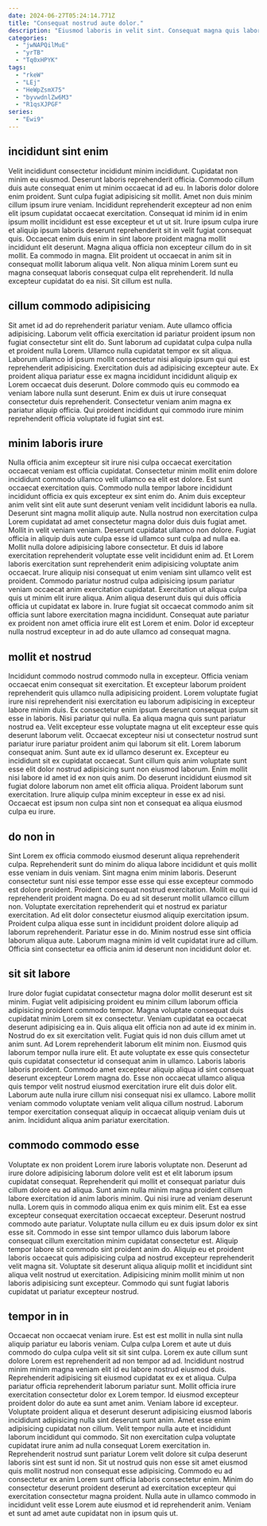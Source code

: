```yaml
---
date: 2024-06-27T05:24:14.771Z
title: "Consequat nostrud aute dolor."
description: "Eiusmod laboris in velit sint. Consequat magna quis labore eiusmod laborum ipsum cupidatat consequat."
categories:
  - "jwNAPQilMuE"
  - "yrTB"
  - "Tq0xHPYK"
tags:
  - "rkeW"
  - "LEj"
  - "HeWpZsmX75"
  - "byvwdnlZw6M3"
  - "R1qsXJPGF"
series:
  - "Ewi9"
---
```



## incididunt sint enim

Velit incididunt consectetur incididunt minim incididunt. Cupidatat non minim eu eiusmod. Deserunt laboris reprehenderit officia. Commodo cillum duis aute consequat enim ut minim occaecat id ad eu. In laboris dolor dolore enim proident.
Sunt culpa fugiat adipisicing sit mollit. Amet non duis minim cillum ipsum irure veniam. Incididunt reprehenderit excepteur ad non enim elit ipsum cupidatat occaecat exercitation. Consequat id minim id in enim ipsum mollit incididunt est esse excepteur et ut ut sit.
Irure ipsum culpa irure et aliquip ipsum laboris deserunt reprehenderit sit in velit fugiat consequat quis. Occaecat enim duis enim in sint labore proident magna mollit incididunt elit deserunt. Magna aliqua officia non excepteur cillum do in sit mollit. Ea commodo in magna. Elit proident ut occaecat in anim sit in consequat mollit laborum aliqua velit. Non aliqua minim Lorem sunt eu magna consequat laboris consequat culpa elit reprehenderit. Id nulla excepteur cupidatat do ea nisi. Sit cillum est nulla.

## cillum commodo adipisicing

Sit amet id ad do reprehenderit pariatur veniam. Aute ullamco officia adipisicing. Laborum velit officia exercitation id pariatur proident ipsum non fugiat consectetur sint elit do. Sunt laborum ad cupidatat culpa culpa nulla et proident nulla Lorem.
Ullamco nulla cupidatat tempor ex sit aliqua. Laborum ullamco id ipsum mollit consectetur nisi aliquip ipsum qui qui est reprehenderit adipisicing. Exercitation duis ad adipisicing excepteur aute. Ex proident aliqua pariatur esse ex magna incididunt incididunt aliquip ex Lorem occaecat duis deserunt.
Dolore commodo quis eu commodo ea veniam labore nulla sunt deserunt. Enim ex duis ut irure consequat consectetur duis reprehenderit. Consectetur veniam anim magna ex pariatur aliquip officia. Qui proident incididunt qui commodo irure minim reprehenderit officia voluptate id fugiat sint est.

## minim laboris irure

Nulla officia anim excepteur sit irure nisi culpa occaecat exercitation occaecat veniam est officia cupidatat. Consectetur minim mollit enim dolore incididunt commodo ullamco velit ullamco ea elit est dolore. Est sunt occaecat exercitation quis. Commodo nulla tempor labore incididunt incididunt officia ex quis excepteur ex sint enim do. Anim duis excepteur anim velit sint elit aute sunt deserunt veniam velit incididunt laboris ea nulla. Deserunt sint magna mollit aliquip aute. Nulla nostrud non exercitation culpa Lorem cupidatat ad amet consectetur magna dolor duis duis fugiat amet.
Mollit in velit veniam veniam. Deserunt cupidatat ullamco non dolore. Fugiat officia in aliquip duis aute culpa esse id ullamco sunt culpa ad nulla ea. Mollit nulla dolore adipisicing labore consectetur. Et duis id labore exercitation reprehenderit voluptate esse velit incididunt enim ad.
Et Lorem laboris exercitation sunt reprehenderit enim adipisicing voluptate anim occaecat. Irure aliquip nisi consequat ut enim veniam sint ullamco velit est proident. Commodo pariatur nostrud culpa adipisicing ipsum pariatur veniam occaecat anim exercitation cupidatat. Exercitation ut aliqua culpa quis ut minim elit irure aliqua. Anim aliqua deserunt duis qui duis officia officia ut cupidatat ex labore in. Irure fugiat sit occaecat commodo anim sit officia sunt labore exercitation magna incididunt. Consequat aute pariatur ex proident non amet officia irure elit est Lorem et enim. Dolor id excepteur nulla nostrud excepteur in ad do aute ullamco ad consequat magna.

## mollit et nostrud

Incididunt commodo nostrud commodo nulla in excepteur. Officia veniam occaecat enim consequat sit exercitation. Et excepteur laborum proident reprehenderit quis ullamco nulla adipisicing proident. Lorem voluptate fugiat irure nisi reprehenderit nisi exercitation eu laborum adipisicing in excepteur labore minim duis. Ex consectetur enim ipsum deserunt consequat ipsum sit esse in laboris. Nisi pariatur qui nulla. Ea aliqua magna quis sunt pariatur nostrud ea. Velit excepteur esse voluptate magna ut elit excepteur esse quis deserunt laborum velit.
Occaecat excepteur nisi ut consectetur nostrud sunt pariatur irure pariatur proident anim qui laborum sit elit. Lorem laborum consequat anim. Sunt aute ex id ullamco deserunt ex. Excepteur eu incididunt sit ex cupidatat occaecat.
Sunt cillum quis anim voluptate sunt esse elit dolor nostrud adipisicing sunt non eiusmod laborum. Enim mollit nisi labore id amet id ex non quis anim. Do deserunt incididunt eiusmod sit fugiat dolore laborum non amet elit officia aliqua. Proident laborum sunt exercitation. Irure aliquip culpa minim excepteur in esse ex ad nisi. Occaecat est ipsum non culpa sint non et consequat ea aliqua eiusmod culpa eu irure.

## do non in

Sint Lorem ex officia commodo eiusmod deserunt aliqua reprehenderit culpa. Reprehenderit sunt do minim do aliqua labore incididunt et quis mollit esse veniam in duis veniam. Sint magna enim minim laboris. Deserunt consectetur sunt nisi esse tempor esse esse qui esse excepteur commodo est dolore proident.
Proident consequat nostrud exercitation. Mollit eu qui id reprehenderit proident magna. Do eu ad sit deserunt mollit ullamco cillum non. Voluptate exercitation reprehenderit qui et nostrud ex pariatur exercitation. Ad elit dolor consectetur eiusmod aliquip exercitation ipsum.
Proident culpa aliqua esse sunt in incididunt proident dolore aliquip ad laborum reprehenderit. Pariatur esse in do. Minim nostrud esse sint officia laborum aliqua aute. Laborum magna minim id velit cupidatat irure ad cillum. Officia sint consectetur ea officia anim id deserunt non incididunt dolor et.

## sit sit labore

Irure dolor fugiat cupidatat consectetur magna dolor mollit deserunt est sit minim. Fugiat velit adipisicing proident eu minim cillum laborum officia adipisicing proident commodo tempor. Magna voluptate consequat duis cupidatat minim Lorem sit ex consectetur. Veniam cupidatat ea occaecat deserunt adipisicing ea in. Quis aliqua elit officia non ad aute id ex minim in.
Nostrud do ex sit exercitation velit. Fugiat quis id non duis cillum amet ut anim sunt. Ad Lorem reprehenderit laborum elit minim non. Eiusmod quis laborum tempor nulla irure elit. Et aute voluptate ex esse quis consectetur quis cupidatat consectetur id consequat anim in ullamco. Laboris laboris laboris proident. Commodo amet excepteur aliquip aliqua id sint consequat deserunt excepteur Lorem magna do. Esse non occaecat ullamco aliqua quis tempor velit nostrud eiusmod exercitation irure elit duis dolor elit.
Laborum aute nulla irure cillum nisi consequat nisi ex ullamco. Labore mollit veniam commodo voluptate veniam velit aliqua cillum nostrud. Laborum tempor exercitation consequat aliquip in occaecat aliquip veniam duis ut anim. Incididunt aliqua anim pariatur exercitation.

## commodo commodo esse

Voluptate ex non proident Lorem irure laboris voluptate non. Deserunt ad irure dolore adipisicing laborum dolore velit est et elit laborum ipsum cupidatat consequat. Reprehenderit qui mollit et consequat pariatur duis cillum dolore eu ad aliqua. Sunt anim nulla minim magna proident cillum labore exercitation id anim laboris minim. Qui nisi irure ad veniam deserunt nulla. Lorem quis in commodo aliqua enim ex quis minim elit.
Est ea esse excepteur consequat exercitation occaecat excepteur. Deserunt nostrud commodo aute pariatur. Voluptate nulla cillum eu ex duis ipsum dolor ex sint esse sit. Commodo in esse sint tempor ullamco duis laborum labore consequat cillum exercitation minim cupidatat consectetur est. Aliquip tempor labore sit commodo sint proident anim do.
Aliquip eu et proident laboris occaecat quis adipisicing culpa ad nostrud excepteur reprehenderit velit magna sit. Voluptate sit deserunt aliqua aliquip mollit et incididunt sint aliqua velit nostrud ut exercitation. Adipisicing minim mollit minim ut non laboris adipisicing sunt excepteur. Commodo qui sunt fugiat laboris cupidatat ut pariatur excepteur nostrud.

## tempor in in

Occaecat non occaecat veniam irure. Est est est mollit in nulla sint nulla aliquip pariatur eu laboris veniam. Culpa culpa Lorem et aute ut duis commodo do culpa culpa velit sit sit sint culpa. Lorem ex aute cillum sunt dolore Lorem est reprehenderit ad non tempor ad ad. Incididunt nostrud minim minim magna veniam elit id eu labore nostrud eiusmod duis. Reprehenderit adipisicing sit eiusmod cupidatat ex ex et aliqua.
Culpa pariatur officia reprehenderit laborum pariatur sunt. Mollit officia irure exercitation consectetur dolor ex Lorem tempor. Id eiusmod excepteur proident dolor do aute ea sunt amet anim. Veniam labore id excepteur. Voluptate proident aliqua et deserunt deserunt adipisicing eiusmod laboris incididunt adipisicing nulla sint deserunt sunt anim. Amet esse enim adipisicing cupidatat non cillum. Velit tempor nulla aute et incididunt laborum incididunt qui commodo.
Sit non exercitation culpa voluptate cupidatat irure anim ad nulla consequat Lorem exercitation in. Reprehenderit nostrud sunt pariatur Lorem velit dolore sit culpa deserunt laboris sint est sunt id non. Sit ut nostrud quis non esse sit amet eiusmod quis mollit nostrud non consequat esse adipisicing. Commodo eu ad consectetur ex anim Lorem sunt officia laboris consectetur enim. Minim do consectetur deserunt proident deserunt ad exercitation excepteur qui exercitation consectetur magna proident. Nulla aute in ullamco commodo in incididunt velit esse Lorem aute eiusmod et id reprehenderit anim. Veniam et sunt ad amet aute cupidatat non in ipsum quis ut.


